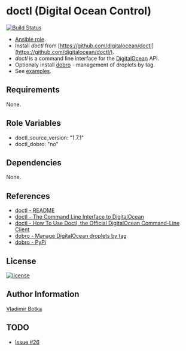 doctl (Digital Ocean Control)
=============================

[![Build Status](https://travis-ci.org/vbotka/ansible-doctl.svg?branch=master)](https://travis-ci.org/vbotka/ansible-doctl)

- [Ansible role](https://galaxy.ansible.com/vbotka/doctl/).
- Install *doctl* from [https://github.com/digitalocean/doctl](https://github.com/digitalocean/doctl/).
- *doctl* is a command line interface for the [DigitalOcean](https://www.digitalocean.com/) API.
- Optionaly install [dobro](https://gitlab.com/snoopdouglas/dobro) - management of droplets by tag.
- See [examples](https://github.com/vbotka/ansible-doctl/blob/master/contrib/).

Requirements
------------

None.


Role Variables
--------------

- doctl_source_version: "1.7.1"
- doctl_dobro: "no"

Dependencies
------------

None.

References
----------
- [doctl - README](https://github.com/digitalocean/doctl/blob/master/README.md)
- [doctl - The Command Line Interface to DigitalOcean](https://blog.digitalocean.com/introducing-doctl/)
- [doctl - How To Use Doctl, the Official DigitalOcean Command-Line Client](https://www.digitalocean.com/community/tutorials/how-to-use-doctl-the-official-digitalocean-command-line-client)
- [dobro - Manage DigitalOcean droplets by tag](https://gitlab.com/snoopdouglas/dobro)
- [dobro - PyPi](https://pypi.python.org/pypi/dobro/)

License
-------

[![license](https://img.shields.io/badge/license-BSD-red.svg)](https://www.freebsd.org/doc/en/articles/bsdl-gpl/article.html)

Author Information
------------------

[Vladimir Botka](https://botka.link)

TODO
----

- [Issue #26](https://github.com/snoopdouglas/dobro/issues/26)
